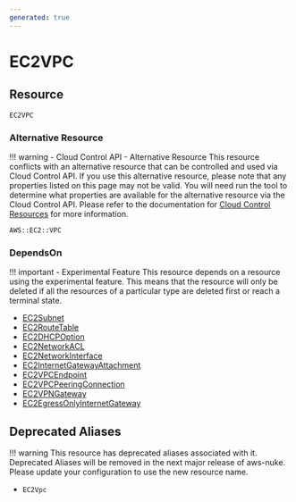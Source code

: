 ```yaml
---
generated: true
---
```


# EC2VPC


## Resource

```text
EC2VPC
```

### Alternative Resource

!!! warning - Cloud Control API - Alternative Resource
    This resource conflicts with an alternative resource that can be controlled and used via Cloud Control API. If you
    use this alternative resource, please note that any properties listed on this page may not be valid. You will need
    run the tool to determine what properties are available for the alternative resource via the Cloud Control API.
    Please refer to the documentation for [Cloud Control Resources](../config-cloud-control.md) for more information.

```text
AWS::EC2::VPC
```


### DependsOn

!!! important - Experimental Feature
    This resource depends on a resource using the experimental feature. This means that the resource will
    only be deleted if all the resources of a particular type are deleted first or reach a terminal state.

- [EC2Subnet](./ec2-subnet.md)
- [EC2RouteTable](./ec2-route-table.md)
- [EC2DHCPOption](./ec2-dhcp-option.md)
- [EC2NetworkACL](./ec2-network-acl.md)
- [EC2NetworkInterface](./ec2-network-interface.md)
- [EC2InternetGatewayAttachment](./ec2-internet-gateway-attachment.md)
- [EC2VPCEndpoint](./ec2-vpc-endpoint.md)
- [EC2VPCPeeringConnection](./ec2-vpc-peering-connection.md)
- [EC2VPNGateway](./ec2-vpn-gateway.md)
- [EC2EgressOnlyInternetGateway](./ec2-egress-only-internet-gateway.md)

## Deprecated Aliases

!!! warning
    This resource has deprecated aliases associated with it. Deprecated Aliases will be removed in the next major
    release of aws-nuke. Please update your configuration to use the new resource name.

- `EC2Vpc`